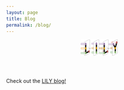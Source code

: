```yaml
---
layout: page
title: Blog
permalink: /blog/
---
```


<center><a href="https://yale-lily.github.io/"><img src="/lily-logo.png" alt="test image" width="20%" height="20%"></a></center>
  <header class="post-header">
  </header> 

<p align="left">Check out the <a href="https://medium.com/lily-lab/">LILY blog!</a></p>
